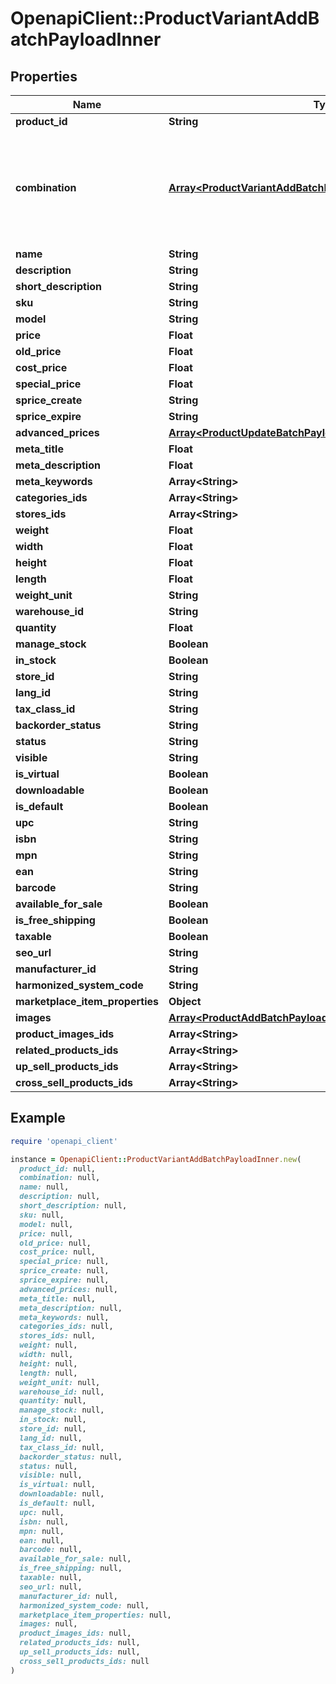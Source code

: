 # OpenapiClient::ProductVariantAddBatchPayloadInner

## Properties

| Name | Type | Description | Notes |
| ---- | ---- | ----------- | ----- |
| **product_id** | **String** |  |  |
| **combination** | [**Array&lt;ProductVariantAddBatchPayloadInnerCombinationInner&gt;**](ProductVariantAddBatchPayloadInnerCombinationInner.md) | A unique combination that contains an array of options and their values, which form a variation. |  |
| **name** | **String** |  | [optional] |
| **description** | **String** |  | [optional] |
| **short_description** | **String** |  | [optional] |
| **sku** | **String** |  |  |
| **model** | **String** |  | [optional] |
| **price** | **Float** |  | [optional] |
| **old_price** | **Float** |  | [optional] |
| **cost_price** | **Float** |  | [optional] |
| **special_price** | **Float** |  | [optional] |
| **sprice_create** | **String** |  | [optional] |
| **sprice_expire** | **String** |  | [optional] |
| **advanced_prices** | [**Array&lt;ProductUpdateBatchPayloadInnerAdvancedPricesInner&gt;**](ProductUpdateBatchPayloadInnerAdvancedPricesInner.md) |  | [optional] |
| **meta_title** | **Float** |  | [optional] |
| **meta_description** | **Float** |  | [optional] |
| **meta_keywords** | **Array&lt;String&gt;** |  | [optional] |
| **categories_ids** | **Array&lt;String&gt;** |  | [optional] |
| **stores_ids** | **Array&lt;String&gt;** |  | [optional] |
| **weight** | **Float** |  | [optional] |
| **width** | **Float** |  | [optional] |
| **height** | **Float** |  | [optional] |
| **length** | **Float** |  | [optional] |
| **weight_unit** | **String** |  | [optional] |
| **warehouse_id** | **String** |  | [optional] |
| **quantity** | **Float** |  | [optional] |
| **manage_stock** | **Boolean** |  | [optional] |
| **in_stock** | **Boolean** |  | [optional] |
| **store_id** | **String** |  | [optional] |
| **lang_id** | **String** |  | [optional] |
| **tax_class_id** | **String** |  | [optional] |
| **backorder_status** | **String** |  | [optional] |
| **status** | **String** |  | [optional] |
| **visible** | **String** |  | [optional] |
| **is_virtual** | **Boolean** |  | [optional] |
| **downloadable** | **Boolean** |  | [optional] |
| **is_default** | **Boolean** |  | [optional] |
| **upc** | **String** |  | [optional] |
| **isbn** | **String** |  | [optional] |
| **mpn** | **String** |  | [optional] |
| **ean** | **String** |  | [optional] |
| **barcode** | **String** |  | [optional] |
| **available_for_sale** | **Boolean** |  | [optional] |
| **is_free_shipping** | **Boolean** |  | [optional] |
| **taxable** | **Boolean** |  | [optional] |
| **seo_url** | **String** |  | [optional] |
| **manufacturer_id** | **String** |  | [optional] |
| **harmonized_system_code** | **String** |  | [optional] |
| **marketplace_item_properties** | **Object** |  | [optional] |
| **images** | [**Array&lt;ProductAddBatchPayloadInnerImagesInner&gt;**](ProductAddBatchPayloadInnerImagesInner.md) |  | [optional] |
| **product_images_ids** | **Array&lt;String&gt;** |  | [optional] |
| **related_products_ids** | **Array&lt;String&gt;** |  | [optional] |
| **up_sell_products_ids** | **Array&lt;String&gt;** |  | [optional] |
| **cross_sell_products_ids** | **Array&lt;String&gt;** |  | [optional] |

## Example

```ruby
require 'openapi_client'

instance = OpenapiClient::ProductVariantAddBatchPayloadInner.new(
  product_id: null,
  combination: null,
  name: null,
  description: null,
  short_description: null,
  sku: null,
  model: null,
  price: null,
  old_price: null,
  cost_price: null,
  special_price: null,
  sprice_create: null,
  sprice_expire: null,
  advanced_prices: null,
  meta_title: null,
  meta_description: null,
  meta_keywords: null,
  categories_ids: null,
  stores_ids: null,
  weight: null,
  width: null,
  height: null,
  length: null,
  weight_unit: null,
  warehouse_id: null,
  quantity: null,
  manage_stock: null,
  in_stock: null,
  store_id: null,
  lang_id: null,
  tax_class_id: null,
  backorder_status: null,
  status: null,
  visible: null,
  is_virtual: null,
  downloadable: null,
  is_default: null,
  upc: null,
  isbn: null,
  mpn: null,
  ean: null,
  barcode: null,
  available_for_sale: null,
  is_free_shipping: null,
  taxable: null,
  seo_url: null,
  manufacturer_id: null,
  harmonized_system_code: null,
  marketplace_item_properties: null,
  images: null,
  product_images_ids: null,
  related_products_ids: null,
  up_sell_products_ids: null,
  cross_sell_products_ids: null
)
```

